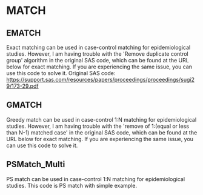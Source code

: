# MATCH


## EMATCH
Exact matching can be used in case-control matching for epidemiological studies. However, I am having trouble with the 'Remove duplicate control group' algorithm in the original SAS code, which can be found at the URL below for exact matching. If you are experiencing the same issue, you can use this code to solve it.
Original SAS code: https://support.sas.com/resources/papers/proceedings/proceedings/sugi29/173-29.pdf


## GMATCH
Greedy match can be used in case-control 1:N matching for epidemiological studies. However, I am having trouble with the 'remove of 1:(equal or less than N-1) matched case' in the original SAS code, which can be found at the URL below for exact matching. If you are experiencing the same issue, you can use this code to solve it.


## PSMatch_Multi
PS match can be used in case-control 1:N matching for epidemiological studies.
This code is PS match with simple example.

